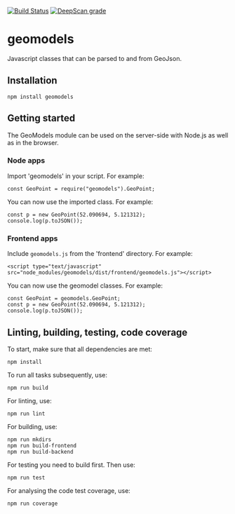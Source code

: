 [![Build Status](https://travis-ci.org/ramonhagenaars/geomodels.svg?branch=master)](https://travis-ci.org/ramonhagenaars/geomodels)
[![DeepScan grade](https://deepscan.io/api/projects/2171/branches/11531/badge/grade.svg)](https://deepscan.io/dashboard#view=project&pid=2171&bid=11531)

# geomodels
Javascript classes that can be parsed to and from GeoJson.

## Installation
```
npm install geomodels
```

## Getting started
The GeoModels module can be used on the server-side with Node.js as well as in the browser.

### Node apps
Import 'geomodels' in your script. For example:
```
const GeoPoint = require("geomodels").GeoPoint;
```

You can now use the imported class. For example:
```
const p = new GeoPoint(52.090694, 5.121312);
console.log(p.toJSON());
```

### Frontend apps
Include `geomodels.js` from the 'frontend' directory. For example:
```
<script type="text/javascript" src="node_modules/geomodels/dist/frontend/geomodels.js"></script>
```

You can now use the geomodel classes. For example:
```
const GeoPoint = geomodels.GeoPoint;
const p = new GeoPoint(52.090694, 5.121312);
console.log(p.toJSON());
```

## Linting, building, testing, code coverage
To start, make sure that all dependencies are met:
```
npm install
```

To run all tasks subsequently, use:
```
npm run build
```

For linting, use:
```
npm run lint
```

For building, use:
```
npm run mkdirs
npm run build-frontend
npm run build-backend
```

For testing you need to build first. Then use:
```
npm run test
```

For analysing the code test coverage, use:
```
npm run coverage
```

